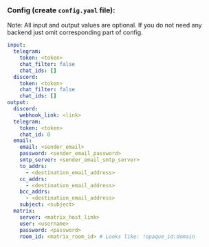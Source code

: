 ### Config (create `config.yaml` file):

Note: All input and output values are optional.
If you do not need any backend just omit corresponding part of config.

```yaml
input:
  telegram:
    token: <token>
    chat_filter: false
    chat_ids: []
  discord:
    token: <token>
    chat_filter: false
    chat_ids: []
output:
  discord:
    webhook_link: <link>
  telegram:
    token: <token>
    chat_id: 0
  email:
    email: <sender_email>
    password: <sender_email_password>
    smtp_server: <sender_email_smtp_server>
    to_addrs:
      - <destination_email_address>
    cc_addrs:
      - <destination_email_address>
    bcc_addrs:
      - <destination_email_address>
    subject: <subject>
  matrix:
    server: <matrix_host_link>
    user: <username>
    password: <password>
    room_id: <matrix_room_id> # Looks like: !opaque_id:domain
```
